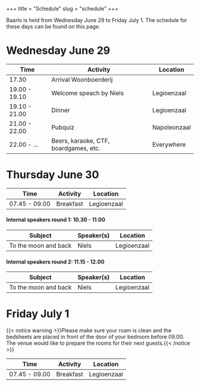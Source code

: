 +++
title = "Schedule"
slug = "schedule"
+++

Baarlo is held from Wednesday June 29 to Friday July 1. The schedule for these days can be found on this page.

# Wednesday June 29

| Time | Activity | Location |
| --- | --- | --- |
| 17.30 | Arrival Woonboerderij | |
| 19.00 - 19.10 | Welcome speach by Niels | Legioenzaal |
| 19.10 - 21.00 | Dinner | Legioenzaal |
| 21.00 - 22.00 | Pubquiz | Napoleonzaal |
| 22.00 - ... | Beers, karaoke, CTF, boardgames, etc. | Everywhere |

# Thursday June 30

| Time | Activity | Location |
|---|---|---|
| 07.45 - 09.00 | Breakfast | Legioenzaal | 

#### Internal speakers round 1: 10.30 - 11.00

| Subject | Speaker(s) | Location |
|---|---|---|
| To the moon and back | Niels | Legioenzaal |

#### Internal speakers round 2: 11.15 - 12.00

| Subject | Speaker(s) | Location |
|---|---|---|
| To the moon and back | Niels | Legioenzaal |

# Friday July 1

{{< notice warning >}}Please make sure your roam is clean and the bedsheets are placed in front of the door of your bedroom before 09.00. The venue would like to prepare the rooms for their next guests.{{< /notice >}}

| Time | Activity | Location |
|---|---|---|
| 07.45 - 09.00 | Breakfast | Legioenzaal | 

